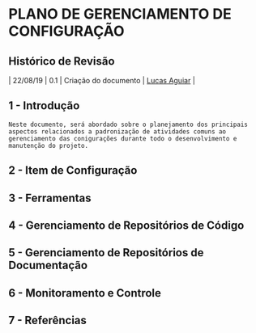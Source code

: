 # PLANO DE GERENCIAMENTO DE CONFIGURAÇÃO

## Histórico de Revisão

| 22/08/19 | 0.1 | Criação do documento | [Lucas Aguiar](https://github.com/Ridersk) |

## 1 - Introdução

    Neste documento, será abordado sobre o planejamento dos principais aspectos relacionados a padronização de atividades comuns ao gerenciamento das conigurações durante todo o desenvolvimento e manutenção do projeto.

## 2 - Item de Configuração

## 3 - Ferramentas

## 4 - Gerenciamento de Repositórios de Código

## 5 - Gerenciamento de Repositórios de Documentação

## 6 - Monitoramento e Controle

## 7 - Referências

[^1]: https://github.com/fga-eps-mds/2017.1-PlataformaJogosUnB/wiki/Plano-de-Gerenciamento-de-Configura%C3%A7%C3%A3o-de-Software
[^2]: https://github.com/fga-eps-mds/2017.2-QueroCultura/wiki/Plano-de-Gerenciamento-de-Configura%C3%A7%C3%A3o
